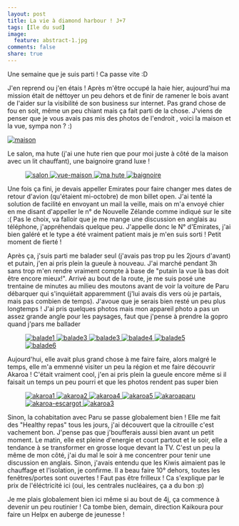 ```yaml
---
layout: post
title: La vie à diamond harbour ! J+7
tags: [Ile du sud]
image:
  feature: abstract-1.jpg
comments: false
share: true
---
```


Une semaine que je suis parti ! Ca passe vite :D

J'en reprend ou j'en étais ! Après m'être occupé la haie hier, aujourd'hui ma mission était de néttoyer un peu dehors et de finir de ramener le bois avant de l'aider sur la visibilité de son business sur internet. Pas grand chose de fou en soit, même un peu chiant mais ça fait parti de la chose. J'viens de penser que je vous avais pas mis des photos de l'endroit , voici la maison et la vue, sympa non ? :) 

<a href="/images/photos/2014-09-17/maison.jpg">
	<img src="/images/photos/2014-09-17/maison.jpg" alt="maison">
</a> 

Le salon, ma hute (j'ai une hute rien que pour moi juste à côté de la maison avec un lit chauffant), une baignoire grand luxe !
<figure class="half">
<a href="/images/photos/2014-09-17/salon.jpg">
	<img src="/images/photos/2014-09-17/salon.jpg" alt="salon">
</a> 
<a href="/images/photos/2014-09-17/vue-maison.JPG">
	<img src="/images/photos/2014-09-17/vue-maison.JPG" alt="vue-maison">
</a> 
<a href="/images/photos/2014-09-17/mahute.JPG">
	<img src="/images/photos/2014-09-17/mahute.JPG" alt="ma hute">
</a> 
<a href="/images/photos/2014-09-17/baignoire.JPG">
	<img src="/images/photos/2014-09-17/baignoire.JPG" alt="baignoire">
</a> 
</figure>

Une fois ça fini, je devais appeller Emirates pour faire changer mes dates de retour d'avion (qu'étaient mi-octobre) de mon billet open. J'ai tenté la solution de facilité en envoyant un mail la veille, mais on m'a envoyé chier en me disant d'appeller le n° de Nouvelle Zélande comme indiqué sur le site :( Pas le choix, va falloir que je me mange une discussion en anglais au téléphone, j'appréhendais quelque peu. J'appelle donc le N° d'Emirates, j'ai bien galéré et le type a été vraiment patient mais je m'en suis sorti ! Petit moment de fierté !

Après ça, j'suis parti me balader seul (j'avais pas trop pu les 2jours d'avant) et putain, j'en ai pris plein la gueule à nouveau. J'ai marché pendant 3h sans trop m'en rendre vraiment compte à base de "putain la vue là bas doit être encore mieux!". Arrivé au bout de la route, je me suis posé une trentaine de minutes au milieu des moutons avant de voir la voiture de Paru débarquer qui s'inquiétait apparemment (j'lui avais dis vers où je partais, mais pas combien de temps). J'avoue que je serais bien resté un peu plus longtemps ! J'ai pris quelques photos mais mon appareil photo a pas un assez grande angle pour les paysages, faut que j'pense à prendre la gopro quand j'pars me ballader 

<figure class="half">
<a href="/images/photos/2014-09-17/balade1.JPG">
	<img src="/images/photos/2014-09-17/balade1.JPG" alt="balade1">
</a> 
<a href="/images/photos/2014-09-17/balade2.JPG">
	<img src="/images/photos/2014-09-17/balade2.JPG" alt="balade3">
</a> 
<a href="/images/photos/2014-09-17/balade3.JPG">
	<img src="/images/photos/2014-09-17/balade3.JPG" alt="balade3">
</a> 
<a href="/images/photos/2014-09-17/balade4.JPG">
	<img src="/images/photos/2014-09-17/balade4.JPG" alt="balade4">
</a> 
<a href="/images/photos/2014-09-17/balade5.JPG">
	<img src="/images/photos/2014-09-17/balade5.JPG" alt="balade5">
</a>
<a href="/images/photos/2014-09-17/balade6.JPG">
	<img src="/images/photos/2014-09-17/balade6.JPG" alt="balade6">
</a>
</figure>

Aujourd'hui, elle avait plus grand chose à me faire faire, alors malgré le temps, elle m'a emmenné visiter un peu la région et me faire découvrir Akaroa ! C'était vraiment cool, j'en ai pris plein la gueule encore même si il faisait un temps un peu pourri et que les photos rendent pas super bien 

<figure class="half">
<a href="/images/photos/2014-09-17/akaroa1.JPG">
	<img src="/images/photos/2014-09-17/akaroa1.JPG" alt="akaroa1">
</a> 
<a href="/images/photos/2014-09-17/akaroa2.JPG">
	<img src="/images/photos/2014-09-17/akaroa2.JPG" alt="akaroa2">
</a> 
<a href="/images/photos/2014-09-17/akaroa4.JPG">
	<img src="/images/photos/2014-09-17/akaroa4.JPG" alt="akaroa4">
</a> 
<a href="/images/photos/2014-09-17/akaroa5.JPG">
	<img src="/images/photos/2014-09-17/akaroa5.JPG" alt="akaroa5">
</a>
<a href="/images/photos/2014-09-17/akaroaparu.JPG">
	<img src="/images/photos/2014-09-17/akaroaparu.JPG" alt="akaroaparu">
</a>
<a href="/images/photos/2014-09-17/akaroa-escargot.JPG">
	<img src="/images/photos/2014-09-17/akaroa-escargot.JPG" alt="akaroa-escargot">
</a>
<a href="/images/photos/2014-09-17/akaroa3.JPG">
	<img src="/images/photos/2014-09-17/akaroa3.JPG" alt="akaroa3">
</a> 
</figure>

Sinon, la cohabitation avec Paru se passe globalement bien ! Elle me fait des "Healthy repas" tous les jours, j'ai découvert que la citrouille c'est vachement bon. J'pense pas que j'boufferais aussi bien avant un petit moment. Le matin, elle est pleine d'energie et court partout et le soir, elle a tendance à se transformer en grosse loque devant la TV.  C'est un peu la même de mon côté, j'ai du mal le soir à me concentrer pour tenir une discussion en anglais. Sinon, j'avais entendu que les Kiwis aimaient pas le chauffage et l'isolation, je confirme. Il a beau faire 10° dehors, toutes les fenêtres/portes sont ouvertes ! Faut pas être frilleux ! Ca s'explique par le prix de l'éléctricité ici (oui, les centrales nucléaires, ça a du bon :p)

Je me plais globalement bien ici même si au bout de 4j, ça commence à devenir un peu routinier ! Ca tombe bien, demain, direction Kaikoura pour faire un Helpx en auberge de jeunesse ! 